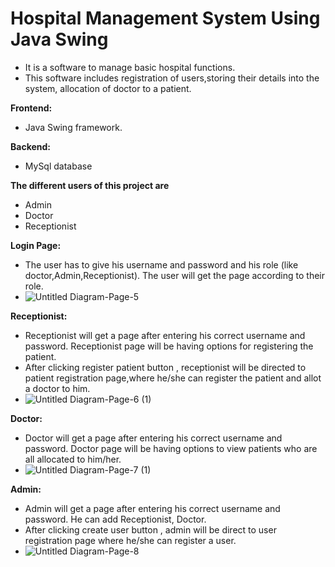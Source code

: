 # **Hospital Management System Using Java Swing**
  * It is a software to manage basic hospital functions.  
  * This software includes registration of users,storing their details into the system, allocation of doctor to a patient.
    
**Frontend:**
  * Java Swing framework.
    
**Backend:**
  * MySql database 
    
**The different users of this project are**   
  * Admin
  * Doctor
  * Receptionist

**Login Page:**
  * The user has to give his username and password and his role (like doctor,Admin,Receptionist). The user will get the page according to their role.
  * ![Untitled Diagram-Page-5](https://user-images.githubusercontent.com/43813438/114308635-45e7ef80-9b02-11eb-9ebf-48bb3c7b994b.png)
 
**Receptionist:**
  * Receptionist will get a page after entering his correct username and password. Receptionist page will be having options for registering the patient.
  * After clicking register patient button , receptionist will be directed to patient registration page,where he/she can register the patient and allot a doctor to him.
  * ![Untitled Diagram-Page-6 (1)](https://user-images.githubusercontent.com/43813438/114308762-834c7d00-9b02-11eb-904c-81e87bf885a1.png)
    
**Doctor:**
  * Doctor will get a page after entering his correct username and password. Doctor page will be having options to view patients who are all allocated to him/her.
  * ![Untitled Diagram-Page-7 (1)](https://user-images.githubusercontent.com/43813438/114308837-cd356300-9b02-11eb-8d12-639925bddf3a.png)

**Admin:**
  * Admin will get a page after entering his correct username and password. He can add Receptionist, Doctor.
  * After clicking create user button , admin will be direct to user registration page where he/she can register a user.
  * ![Untitled Diagram-Page-8](https://user-images.githubusercontent.com/43813438/114308909-05d53c80-9b03-11eb-8578-9508c31c880a.png)

    

 




